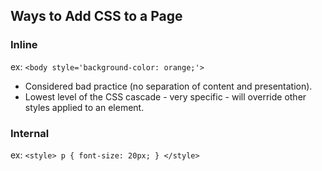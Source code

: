 ## Ways to Add CSS to a Page

### Inline

ex: `<body style='background-color: orange;'>`
+ Considered bad practice (no separation of content and presentation).
+ Lowest level of the CSS cascade - very specific - will override other styles applied to an element.

### Internal

ex: `<style>
        p {
            font-size: 20px;
        }
    </style>`
